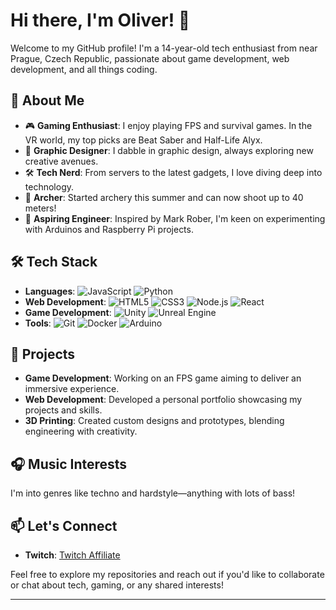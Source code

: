 # Hi there, I'm Oliver! 👋

Welcome to my GitHub profile! I'm a 14-year-old tech enthusiast from near Prague, Czech Republic, passionate about game development, web development, and all things coding.

## 🚀 About Me

- 🎮 **Gaming Enthusiast**: I enjoy playing FPS and survival games. In the VR world, my top picks are Beat Saber and Half-Life Alyx.
- 🎨 **Graphic Designer**: I dabble in graphic design, always exploring new creative avenues.
- 🛠 **Tech Nerd**: From servers to the latest gadgets, I love diving deep into technology.
- 🏹 **Archer**: Started archery this summer and can now shoot up to 40 meters!
- 🧠 **Aspiring Engineer**: Inspired by Mark Rober, I'm keen on experimenting with Arduinos and Raspberry Pi projects.

## 🛠 Tech Stack

- **Languages**: ![JavaScript](https://img.shields.io/badge/-JavaScript-F7DF1E?style=flat&logo=javascript&logoColor=black) ![Python](https://img.shields.io/badge/-Python-3776AB?style=flat&logo=python&logoColor=white)
- **Web Development**: ![HTML5](https://img.shields.io/badge/-HTML5-E34F26?style=flat&logo=html5&logoColor=white) ![CSS3](https://img.shields.io/badge/-CSS3-1572B6?style=flat&logo=css3&logoColor=white) ![Node.js](https://img.shields.io/badge/-Node.js-339933?style=flat&logo=nodedotjs&logoColor=white) ![React](https://img.shields.io/badge/-React-61DAFB?style=flat&logo=react&logoColor=black)
- **Game Development**: ![Unity](https://img.shields.io/badge/-Unity-000000?style=flat&logo=unity&logoColor=white) ![Unreal Engine](https://img.shields.io/badge/-Unreal%20Engine-313131?style=flat&logo=unreal-engine&logoColor=white)
- **Tools**: ![Git](https://img.shields.io/badge/-Git-F05032?style=flat&logo=git&logoColor=white) ![Docker](https://img.shields.io/badge/-Docker-2496ED?style=flat&logo=docker&logoColor=white) ![Arduino](https://img.shields.io/badge/-Arduino-00979D?style=flat&logo=arduino&logoColor=white)

## 🌟 Projects

- **Game Development**: Working on an FPS game aiming to deliver an immersive experience.
- **Web Development**: Developed a personal portfolio showcasing my projects and skills.
- **3D Printing**: Created custom designs and prototypes, blending engineering with creativity.

## 🎧 Music Interests

I'm into genres like techno and hardstyle—anything with lots of bass!

## 📫 Let's Connect

- **Twitch**: [Twitch Affiliate](https://www.twitch.tv/yourusername)

Feel free to explore my repositories and reach out if you'd like to collaborate or chat about tech, gaming, or any shared interests!

---
